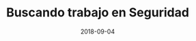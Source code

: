 ---
title: Buscando trabajo en Seguridad
date: 2018-09-04
image: trabajo_seguridad_informatica.jpg
creditName: Fuente Desconocida
---